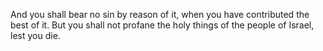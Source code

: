 And you shall bear no sin by reason of it, when you have contributed the best of it. But you shall not profane the holy things of the people of Israel, lest you die.
